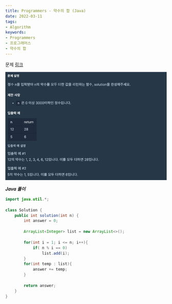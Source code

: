 ```yaml
---
title: Programmers - 약수의 합 (Java)
date: 2022-03-11
tags:
- Algorithm
keywords:
- Programmers
- 프로그래머스
- 약수의 합
---
```


문제 [링크](https://school.programmers.co.kr/learn/courses/30/lessons/12928)

![](img.png)

_**Java 풀이**_
```java
import java.util.*;

class Solution {
    public int solution(int n) {
        int answer = 0;
        
        ArrayList<Integer> list = new ArrayList<>();
        
        for(int i = 1; i <= n; i++){
            if( n % i == 0)
                list.add(i);
        }        
        for(int temp : list){
            answer += temp;
        }
        
        return answer;
    }
}
```
